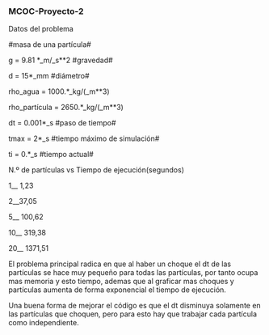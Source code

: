 ### MCOC-Proyecto-2
Datos del problema

#masa de una partícula#

g = 9.81 *_m/_s**2 #gravedad#

d = 15*_mm #diámetro# 

rho_agua = 1000.*_kg/(_m**3)

rho_partícula = 2650.*_kg/(_m**3)

dt = 0.001*_s  #paso de tiempo#

tmax = 2*_s #tiempo máximo de simulación#

ti = 0.*_s  #tiempo actual#

N.º de partículas vs Tiempo de ejecución(segundos)

1__	1,23

2__37,05

5__	100,62

10__	319,38

20__	1371,51


El problema principal radica en que al haber un choque el dt de las partículas se hace muy pequeño para todas las partículas, por tanto ocupa mas memoria y esto tiempo, ademas que al graficar mas choques y partículas aumenta de forma exponencial el tiempo de ejecución.

Una buena forma de mejorar el código es que el dt disminuya solamente en las partículas que choquen, pero para esto hay que trabajar cada partícula como independiente.
